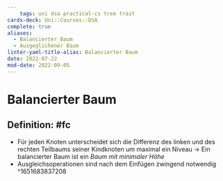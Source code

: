 ```yaml
---
	tags: uni dsa practical-cs tree trait
cards-deck: Uni::Courses::DSA
complete: true
aliases:
  - Balancierter Baum
  - Ausgeglichener Baum
linter-yaml-title-alias: Balancierter Baum
date: 2022-07-22
mod-date: 2022-09-05
---
```


# Balancierter Baum

## Definition: #fc
- Für jeden Knoten unterscheidet sich die Differenz des linken und des rechten Teilbaums seiner Kindknoten um maximal ein Niveau
	-> Ein balancierter Baum ist ein *Baum mit minimaler Höhe*
- Ausgleichsoperationen sind nach dem Einfügen zwingend notwendig
^1651683837208
